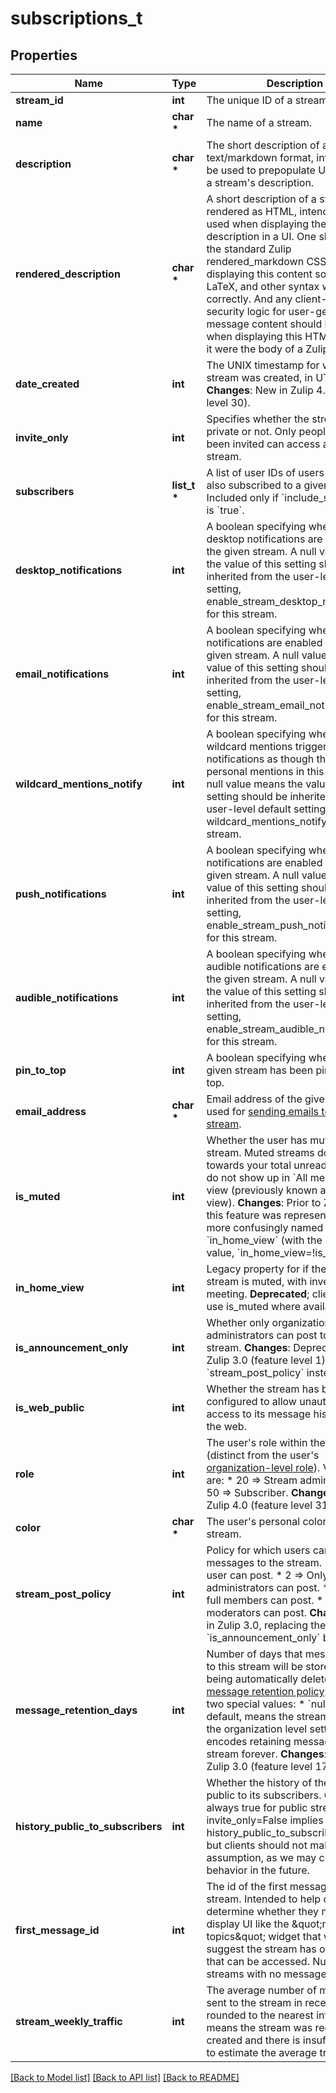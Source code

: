 # subscriptions_t

## Properties
Name | Type | Description | Notes
------------ | ------------- | ------------- | -------------
**stream_id** | **int** | The unique ID of a stream.  | [optional] 
**name** | **char \*** | The name of a stream.  | [optional] 
**description** | **char \*** | The short description of a stream in text/markdown format, intended to be used to prepopulate UI for editing a stream&#39;s description.  | [optional] 
**rendered_description** | **char \*** | A short description of a stream rendered as HTML, intended to be used when displaying the stream description in a UI.  One should use the standard Zulip rendered_markdown CSS when displaying this content so that emoji, LaTeX, and other syntax work correctly.  And any client-side security logic for user-generated message content should be applied when displaying this HTML as though it were the body of a Zulip message.  | [optional] 
**date_created** | **int** | The UNIX timestamp for when the stream was created, in UTC seconds.  **Changes**: New in Zulip 4.0 (feature level 30).  | [optional] 
**invite_only** | **int** | Specifies whether the stream is private or not. Only people who have been invited can access a private stream.  | [optional] 
**subscribers** | **list_t \*** | A list of user IDs of users who are also subscribed to a given stream. Included only if &#x60;include_subscribers&#x60; is &#x60;true&#x60;.  | [optional] 
**desktop_notifications** | **int** | A boolean specifying whether desktop notifications are enabled for the given stream.  A null value means the value of this setting should be inherited from the user-level default setting, enable_stream_desktop_notifications, for this stream.  | [optional] 
**email_notifications** | **int** | A boolean specifying whether email notifications are enabled for the given stream.  A null value means the value of this setting should be inherited from the user-level default setting, enable_stream_email_notifications, for this stream.  | [optional] 
**wildcard_mentions_notify** | **int** | A boolean specifying whether wildcard mentions trigger notifications as though they were personal mentions in this stream.  A null value means the value of this setting should be inherited from the user-level default setting, wildcard_mentions_notify, for this stream.  | [optional] 
**push_notifications** | **int** | A boolean specifying whether push notifications are enabled for the given stream.  A null value means the value of this setting should be inherited from the user-level default setting, enable_stream_push_notifications, for this stream.  | [optional] 
**audible_notifications** | **int** | A boolean specifying whether audible notifications are enabled for the given stream.  A null value means the value of this setting should be inherited from the user-level default setting, enable_stream_audible_notifications, for this stream.  | [optional] 
**pin_to_top** | **int** | A boolean specifying whether the given stream has been pinned to the top.  | [optional] 
**email_address** | **char \*** | Email address of the given stream, used for [sending emails to the stream](/help/message-a-stream-by-email).  | [optional] 
**is_muted** | **int** | Whether the user has muted the stream. Muted streams do not count towards your total unread count and do not show up in &#x60;All messages&#x60; view (previously known as &#x60;Home&#x60; view).  **Changes**: Prior to Zulip 2.1, this feature was represented by the more confusingly named &#x60;in_home_view&#x60; (with the opposite value, &#x60;in_home_view&#x3D;!is_muted&#x60;).  | [optional] 
**in_home_view** | **int** | Legacy property for if the given stream is muted, with inverted meeting.  **Deprecated**; clients should use is_muted where available.  | [optional] 
**is_announcement_only** | **int** | Whether only organization administrators can post to the stream.  **Changes**: Deprecated in Zulip 3.0 (feature level 1), use &#x60;stream_post_policy&#x60; instead.  | [optional] 
**is_web_public** | **int** | Whether the stream has been configured to allow unauthenticated access to its message history from the web.  | [optional] 
**role** | **int** | The user&#39;s role within the stream (distinct from the user&#39;s [organization-level role](/help/roles-and-permissions)). Valid values are:  * 20 &#x3D;&gt; Stream administrator. * 50 &#x3D;&gt; Subscriber.  **Changes**: New in Zulip 4.0 (feature level 31).  | [optional] 
**color** | **char \*** | The user&#39;s personal color for the stream.  | [optional] 
**stream_post_policy** | **int** | Policy for which users can post messages to the stream.  * 1 &#x3D;&gt; Any user can post. * 2 &#x3D;&gt; Only administrators can post. * 3 &#x3D;&gt; Only full members can post. * 4 &#x3D;&gt; Only moderators can post.  **Changes**: New in Zulip 3.0, replacing the previous &#x60;is_announcement_only&#x60; boolean.  | [optional] 
**message_retention_days** | **int** | Number of days that messages sent to this stream will be stored before being automatically deleted by the [message retention policy](/help/message-retention-policy).  There are two special values:  * &#x60;null&#x60;, the default, means the stream will inherit the organization   level setting. * &#x60;-1&#x60; encodes retaining messages in this stream forever.  **Changes**: New in Zulip 3.0 (feature level 17).  | [optional] 
**history_public_to_subscribers** | **int** | Whether the history of the stream is public to its subscribers.  Currently always true for public streams (i.e. invite_only&#x3D;False implies history_public_to_subscribers&#x3D;True), but clients should not make that assumption, as we may change that behavior in the future.  | [optional] 
**first_message_id** | **int** | The id of the first message in the stream.  Intended to help clients determine whether they need to display UI like the \&quot;more topics\&quot; widget that would suggest the stream has older history that can be accessed.  Null is used for streams with no message history.  | [optional] 
**stream_weekly_traffic** | **int** | The average number of messages sent to the stream in recent weeks, rounded to the nearest integer.  Null means the stream was recently created and there is insufficient data to estimate the average traffic.  | [optional] 

[[Back to Model list]](../README.md#documentation-for-models) [[Back to API list]](../README.md#documentation-for-api-endpoints) [[Back to README]](../README.md)


